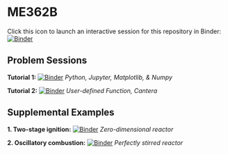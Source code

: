 # ME362B

Click this icon to launch an interactive session for this repository in Binder:
[![Binder](https://mybinder.org/badge_logo.svg)](https://mybinder.org/v2/gh/pujanbiswas/ME362B_W23.git/HEAD)

## Problem Sessions

__Tutorial 1:__    [![Binder](https://mybinder.org/badge_logo.svg)](https://mybinder.org/v2/gh/pujanbiswas/ME362B_W23/9920fa61e7aa0bab526e657c32e4c7639c0534fa?urlpath=lab%2Ftree%2Fnotebooks%2Ftutorial_1_python_jupyter.ipynb)
_Python, Jupyter, Matplotlib, & Numpy_

__Tutorial 2:__    [![Binder](https://mybinder.org/badge_logo.svg)](https://mybinder.org/v2/gh/pujanbiswas/ME362B_W23/9920fa61e7aa0bab526e657c32e4c7639c0534fa?urlpath=lab%2Ftree%2Fnotebooks%2Ftutorial_2_cantera_functions.ipynb)
_User-defined Function, Cantera_

## Supplemental Examples
__1. Two-stage ignition:__    [![Binder](https://mybinder.org/badge_logo.svg)](https://mybinder.org/v2/gh/pujanbiswas/ME362B_W23/9920fa61e7aa0bab526e657c32e4c7639c0534fa?urlpath=lab%2Ftree%2Fnotebooks%2FZero-dimensional_two-stage_ignition.ipynb) *Zero-dimensional reactor*

__2. Oscillatory combustion:__    [![Binder](https://mybinder.org/badge_logo.svg)](https://mybinder.org/v2/gh/pujanbiswas/ME362B_W23/9920fa61e7aa0bab526e657c32e4c7639c0534fa?urlpath=lab%2Ftree%2Fnotebooks%2FPSR_oscillatory_combustion.ipynb) *Perfectly stirred reactor*
